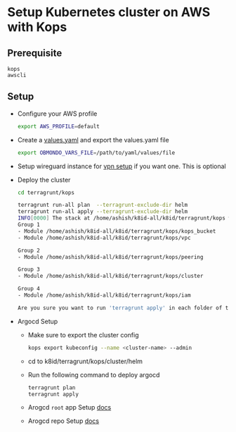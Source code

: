 # Setup Kubernetes cluster on AWS with Kops

## Prerequisite

  ```text
  kops
  awscli
  ```

## Setup

* Configure your AWS profile

   ```sh
   export AWS_PROFILE=default
   ```

* Create a [values.yaml](./samples/values.yaml) and export the values.yaml file

   ```sh
   export OBMONDO_VARS_FILE=/path/to/yaml/values/file
   ```

* Setup wireguard instance for [vpn setup](./wireguard.md) if you want one. This is optional

* Deploy the cluster

    ```sh
    cd terragrunt/kops

    terragrunt run-all plan  --terragrunt-exclude-dir helm
    terragrunt run-all apply --terragrunt-exclude-dir helm
    INFO[0000] The stack at /home/ashish/k8id-all/k8id/terragrunt/kops will be processed in the following order for command apply:
    Group 1
    - Module /home/ashish/k8id-all/k8id/terragrunt/kops/kops_bucket
    - Module /home/ashish/k8id-all/k8id/terragrunt/kops/vpc

    Group 2
    - Module /home/ashish/k8id-all/k8id/terragrunt/kops/peering

    Group 3
    - Module /home/ashish/k8id-all/k8id/terragrunt/kops/cluster

    Group 4
    - Module /home/ashish/k8id-all/k8id/terragrunt/kops/iam

    Are you sure you want to run 'terragrunt apply' in each folder of the stack described above? (y/n) y
    ```

* Argocd Setup
  * Make sure to export the cluster config

    ```sh
    kops export kubeconfig --name <cluster-name> --admin
    ```

  * cd to k8id/terragrunt/kops/cluster/helm
  * Run the following command to deploy argocd

    ```sh
    terragrunt plan
    terragrunt apply
    ```

  * Arogcd `root` app Setup [docs](../../../argocd-helm-charts/argo-cd/Readme.md/#setup-root-argocd-application)
  * Arogcd repo Setup [docs](../../../argocd-helm-charts/argo-cd/Readme.md/#add-argocd-repos)